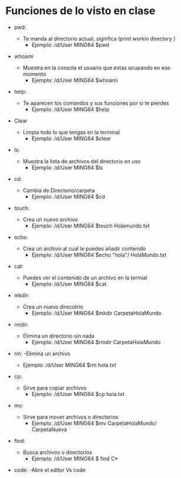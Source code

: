 # Funciones de lo visto en clase 

- pwd:
     - Te manda al directorio actual, significa (print workin directory )
       - Ejemplo: /d/User MING64 
       $pwd

- whoami
   - Muestra en la consola el usuario que estas ocupando en ese momento 
     - Ejemplo: /d/User MING64 
       $whoami

- help:
   - Te aparecen los comandos y sus funciones por si te pierdes 
      - Ejemplo: /d/User MING64 
       $help

- Clear
  - Limpia todo lo que tengas en la terminal 
    - Ejemplo: /d/User MING64 
       $clear

- ls:
  - Muestra la lista de archivos del directorio en uso 
    - Ejemplo: /d/User MING64 
       $ls

- cd:
   - Cambia de Directorio/carpeta
     - Ejemplo: /d/User MING64 
       $cd 

- touch:
   - Crea un nuevo archivo 
     - Ejemplo: /d/User MING64 
       $touch Holamundo.txt

- echo:
  - Crea un archivo al cual le puedes añadir contenido 
    - Ejemplo: /d/User MING64 
       $echo "hola"/ HolaMundo.txt
 
 - cat:
   - Puedes ver el contenido de un archivo en la termial 
     - Ejemplo: /d/User MING64 
       $cat 
   
 - mkdir:
   - Crea un nuevo direcotrio 
     - Ejemplo: /d/User MING64 
       $mkdir CarpetaHolaMundo

 - rmdir:
   - Elimina un directorio sin nada 
     - Ejemplo: /d/User MING64 
       $rmdir CarpetaHolaMundo

 - rm: 
   -Elimina un archivo 
     - Ejemplo: /d/User MING64 
       $rm hola.txt

 - cp:
   - Sirve para copiar archivos
     - Ejemplo: /d/User MING64 
       $cp hola.txt
 - mv:
   - Sirve para mover archivos o directorios 
     - Ejemplo: /d/User MING64 
       $mv CarpetaHolaMundo/ CarpetaNueva

 - find:
   - Busca archivos o directorios 
     - Ejemplo: /d/User MING64 
       $ find C*



 - code:
   -Abre el editor Vs code 


